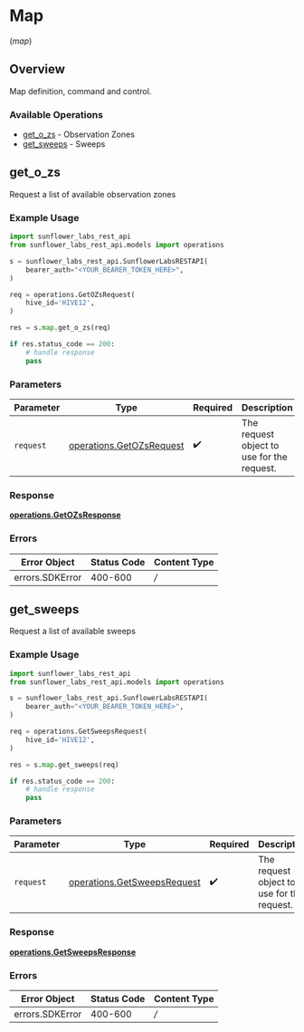 # Map
(*map*)

## Overview

Map definition, command and control.

### Available Operations

* [get_o_zs](#get_o_zs) - Observation Zones
* [get_sweeps](#get_sweeps) - Sweeps

## get_o_zs

Request a list of available observation zones

### Example Usage

```python
import sunflower_labs_rest_api
from sunflower_labs_rest_api.models import operations

s = sunflower_labs_rest_api.SunflowerLabsRESTAPI(
    bearer_auth="<YOUR_BEARER_TOKEN_HERE>",
)

req = operations.GetOZsRequest(
    hive_id='HIVE12',
)

res = s.map.get_o_zs(req)

if res.status_code == 200:
    # handle response
    pass
```

### Parameters

| Parameter                                                            | Type                                                                 | Required                                                             | Description                                                          |
| -------------------------------------------------------------------- | -------------------------------------------------------------------- | -------------------------------------------------------------------- | -------------------------------------------------------------------- |
| `request`                                                            | [operations.GetOZsRequest](../../models/operations/getozsrequest.md) | :heavy_check_mark:                                                   | The request object to use for the request.                           |


### Response

**[operations.GetOZsResponse](../../models/operations/getozsresponse.md)**
### Errors

| Error Object    | Status Code     | Content Type    |
| --------------- | --------------- | --------------- |
| errors.SDKError | 400-600         | */*             |

## get_sweeps

Request a list of available sweeps

### Example Usage

```python
import sunflower_labs_rest_api
from sunflower_labs_rest_api.models import operations

s = sunflower_labs_rest_api.SunflowerLabsRESTAPI(
    bearer_auth="<YOUR_BEARER_TOKEN_HERE>",
)

req = operations.GetSweepsRequest(
    hive_id='HIVE12',
)

res = s.map.get_sweeps(req)

if res.status_code == 200:
    # handle response
    pass
```

### Parameters

| Parameter                                                                  | Type                                                                       | Required                                                                   | Description                                                                |
| -------------------------------------------------------------------------- | -------------------------------------------------------------------------- | -------------------------------------------------------------------------- | -------------------------------------------------------------------------- |
| `request`                                                                  | [operations.GetSweepsRequest](../../models/operations/getsweepsrequest.md) | :heavy_check_mark:                                                         | The request object to use for the request.                                 |


### Response

**[operations.GetSweepsResponse](../../models/operations/getsweepsresponse.md)**
### Errors

| Error Object    | Status Code     | Content Type    |
| --------------- | --------------- | --------------- |
| errors.SDKError | 400-600         | */*             |
